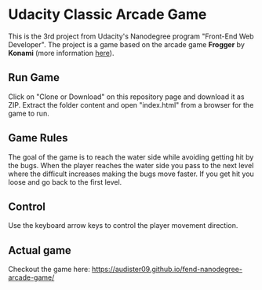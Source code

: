 # Udacity Classic Arcade Game

This is the 3rd project from Udacity's Nanodegree program "Front-End Web Developer". The project is a game based on the arcade game **Frogger** by **Konami** (more information [here](https://en.wikipedia.org/wiki/Frogger)).

## Run Game

Click on "Clone or Download" on this repository page and download it as ZIP. Extract the folder content and open "index.html" from a browser for the game to run.

## Game Rules

The goal of the game is to reach the water side while avoiding getting hit by the bugs. When the player reaches the water side you pass to the next level where the difficult increases making the bugs move faster. If you get hit you loose and go back to the first level.

## Control

Use the keyboard arrow keys to control the player movement direction.

## Actual game

Checkout the game here: https://audister09.github.io/fend-nanodegree-arcade-game/
